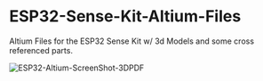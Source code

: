 # ESP32-Sense-Kit-Altium-Files
Altium Files for the ESP32 Sense Kit w/ 3d Models and some cross referenced parts.

![ESP32-Altium-ScreenShot-3DPDF](https://ibb.co/6DhHpp6)
